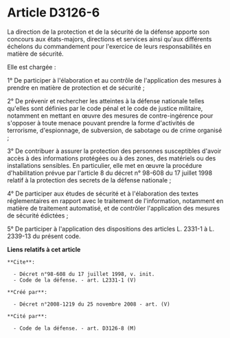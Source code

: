 # Article D3126-6

La direction de la protection et de la sécurité de la défense apporte son concours aux états-majors, directions et services
ainsi qu'aux différents échelons du commandement pour l'exercice de leurs responsabilités en matière de sécurité. 

Elle est chargée : 

1° De participer à l'élaboration et au contrôle de l'application des mesures à prendre en matière de protection et de
sécurité ; 

2° De prévenir et rechercher les atteintes à la défense nationale telles qu'elles sont définies par le code pénal et le code
de justice militaire, notamment en mettant en œuvre des mesures de contre-ingérence pour s'opposer à toute menace pouvant
prendre la forme d'activités de terrorisme, d'espionnage, de subversion, de sabotage ou de crime organisé ; 

3° De contribuer à assurer la protection des personnes susceptibles d'avoir accès à des informations protégées ou à des
zones, des matériels ou des installations sensibles. En particulier, elle met en œuvre la procédure d'habilitation prévue par
l'article 8 du décret n° 98-608 du 17 juillet 1998 relatif à la protection des secrets de la défense nationale ; 

4° De participer aux études de sécurité et à l'élaboration des textes réglementaires en rapport avec le traitement de
l'information, notamment en matière de traitement automatisé, et de contrôler l'application des mesures de sécurité
édictées ; 

5° De participer à l'application des dispositions des articles L. 2331-1 à L. 2339-13 du présent code.

**Liens relatifs à cet article**

	**Cite**:

	  - Décret n°98-608 du 17 juillet 1998, v. init.
	  - Code de la défense. - art. L2331-1 (V)

	**Créé par**:

	  - Décret n°2008-1219 du 25 novembre 2008 - art. (V)

	**Cité par**:

	  - Code de la défense. - art. D3126-8 (M)
